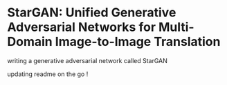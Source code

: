 # StarGAN: Unified Generative Adversarial Networks for Multi-Domain Image-to-Image Translation

writing a generative adversarial network called StarGAN 

updating readme on the go !
